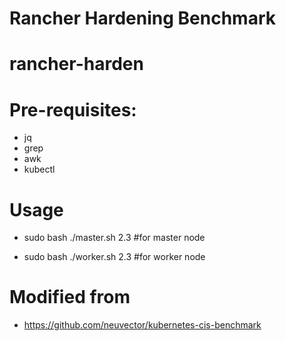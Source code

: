 # Rancher Hardening Benchmark

# rancher-harden

# Pre-requisites:
- jq
- grep
- awk
- kubectl

# Usage
- sudo bash ./master.sh 2.3 #for master node

- sudo bash ./worker.sh 2.3 #for worker node

# Modified from 
- https://github.com/neuvector/kubernetes-cis-benchmark

